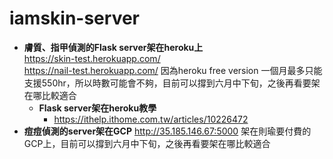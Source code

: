 # iamskin-server
* **膚質、指甲偵測的Flask server架在heroku上**<br>
 https://skin-test.herokuapp.com/<br>
 https://nail-test.herokuapp.com/
  因為heroku free version 一個月最多只能支援550hr，所以時數可能會不夠，目前可以撐到六月中下旬，之後再看要架在哪比較適合
    * **Flask server架在heroku教學**
        * https://ithelp.ithome.com.tw/articles/10226472
* **痘痘偵測的server架在GCP**
    http://35.185.146.67:5000
    架在則瑜要付費的GCP上，目前可以撐到六月中下旬，之後再看要架在哪比較適合
